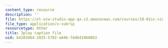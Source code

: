 ```yaml
---
content_type: resource
description: ''
file: https://ol-ocw-studio-app-qa.s3.amazonaws.com/courses/18-01sc-single-variable-calculus-fall-2010/b428346428355702a84674d6419660b3_BGE3wb7H2PA.vtt
file_type: application/x-subrip
resourcetype: Other
title: 3play caption file
uid: b4283464-2835-5702-a846-74d6419660b3
---
```

